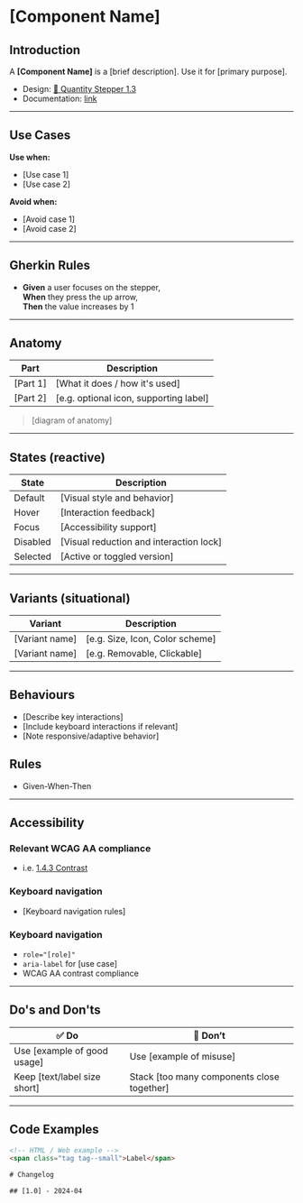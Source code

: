 # [Component Name]

## Introduction
A **[Component Name]** is a [brief description]. Use it for [primary purpose].

- Design: [🧬 Quantity Stepper 1.3]((HTTP://link.com))
- Documentation: [link](HTTP://link.com)
  
---

## Use Cases

**Use when:**
- [Use case 1]
- [Use case 2]

**Avoid when:**
- [Avoid case 1]
- [Avoid case 2]

---

## Gherkin Rules
- **Given** a user focuses on the stepper,  
  **When** they press the up arrow,  
  **Then** the value increases by 1
  
---

## Anatomy

| Part      | Description                             |
|-----------|-----------------------------------------|
| [Part 1]  | [What it does / how it's used]          |
| [Part 2]  | [e.g. optional icon, supporting label]  |

> [diagram of anatomy]

---

## States (reactive)

| State      | Description                             |
|------------|-----------------------------------------|
| Default    | [Visual style and behavior]             |
| Hover      | [Interaction feedback]                  |
| Focus      | [Accessibility support]                 |
| Disabled   | [Visual reduction and interaction lock] |
| Selected   | [Active or toggled version]             |

---

## Variants (situational)

| Variant         | Description                        |
|-----------------|------------------------------------|
| [Variant name]  | [e.g. Size, Icon, Color scheme]    |
| [Variant name]  | [e.g. Removable, Clickable]        |

---

## Behaviours

- [Describe key interactions]
- [Include keyboard interactions if relevant]
- [Note responsive/adaptive behavior]

 ## Rules
- Given-When-Then

---

## Accessibility

### Relevant WCAG AA compliance
- i.e. [1.4.3 Contrast](https://www.w3.org/TR/WCAG22/#contrast-minimum)

### Keyboard navigation
- [Keyboard navigation rules]

### Keyboard navigation
- `role="[role]"`
- `aria-label` for [use case]
- WCAG AA contrast compliance


---

## Do's and Don'ts

| ✅ Do                                              | 🚫 Don’t                                      |
|---------------------------------------------------|-----------------------------------------------|
| Use [example of good usage]                       | Use [example of misuse]                       |
| Keep [text/label size short]                      | Stack [too many components close together]    |

---

## Code Examples

```html
<!-- HTML / Web example -->
<span class="tag tag--small">Label</span>

# Changelog

## [1.0] - 2024-04